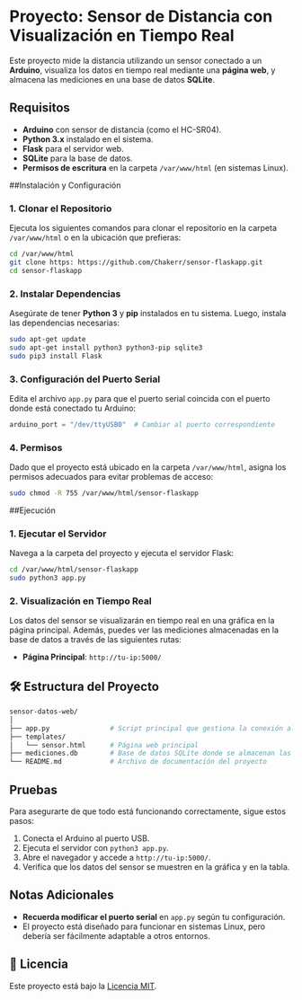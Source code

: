 # Proyecto: Sensor de Distancia con Visualización en Tiempo Real

Este proyecto mide la distancia utilizando un sensor conectado a un **Arduino**, visualiza los datos en tiempo real mediante una **página web**, y almacena las mediciones en una base de datos **SQLite**.

## Requisitos

- **Arduino** con sensor de distancia (como el HC-SR04).
- **Python 3.x** instalado en el sistema.
- **Flask** para el servidor web.
- **SQLite** para la base de datos.
- **Permisos de escritura** en la carpeta `/var/www/html` (en sistemas Linux).

##Instalación y Configuración

### 1. Clonar el Repositorio

Ejecuta los siguientes comandos para clonar el repositorio en la carpeta `/var/www/html` o en la ubicación que prefieras:

```bash
cd /var/www/html
git clone https: https://github.com/Chakerr/sensor-flaskapp.git
cd sensor-flaskapp
```

### 2. Instalar Dependencias

Asegúrate de tener **Python 3** y **pip** instalados en tu sistema. Luego, instala las dependencias necesarias:

```bash
sudo apt-get update
sudo apt-get install python3 python3-pip sqlite3
sudo pip3 install Flask
```
### 3. Configuración del Puerto Serial

Edita el archivo `app.py` para que el puerto serial coincida con el puerto donde está conectado tu Arduino:

```python
arduino_port = "/dev/ttyUSB0"  # Cambiar al puerto correspondiente
```
### 4. Permisos

Dado que el proyecto está ubicado en la carpeta `/var/www/html`, asigna los permisos adecuados para evitar problemas de acceso:

```bash
sudo chmod -R 755 /var/www/html/sensor-flaskapp
```
##Ejecución

### 1. Ejecutar el Servidor

Navega a la carpeta del proyecto y ejecuta el servidor Flask:

```bash
cd /var/www/html/sensor-flaskapp
sudo python3 app.py
```

### 2. Visualización en Tiempo Real

Los datos del sensor se visualizarán en tiempo real en una gráfica en la página principal. Además, puedes ver las mediciones almacenadas en la base de datos a través de las siguientes rutas:

- **Página Principal**: `http://tu-ip:5000/`

## 🛠 Estructura del Proyecto

```bash
sensor-datos-web/
│
├── app.py               # Script principal que gestiona la conexión al Arduino y la web
├── templates/      
│   └── sensor.html      # Página web principal
├── mediciones.db        # Base de datos SQLite donde se almacenan las mediciones
└── README.md            # Archivo de documentación del proyecto
```
## Pruebas

Para asegurarte de que todo está funcionando correctamente, sigue estos pasos:

1. Conecta el Arduino al puerto USB.
2. Ejecuta el servidor con `python3 app.py`.
3. Abre el navegador y accede a `http://tu-ip:5000/`.
4. Verifica que los datos del sensor se muestren en la gráfica y en la tabla.

## Notas Adicionales

- **Recuerda modificar el puerto serial** en `app.py` según tu configuración.
- El proyecto está diseñado para funcionar en sistemas Linux, pero debería ser fácilmente adaptable a otros entornos.

## 📄 Licencia

Este proyecto está bajo la [Licencia MIT](LICENSE).
